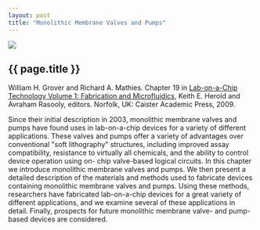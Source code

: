 ```yaml
---
layout: post
title: "Monolithic Membrane Valves and Pumps"
---
```


[![](../images/lab-on-a-chip_book_chapter.jpg)](http://www.horizonpress.com/loc1)

{{ page.title }}
----------------

William H. Grover and Richard A. Mathies.  Chapter 19 in [Lab-on-a-Chip Technology Volume 1: Fabrication and Microfluidics](http://www.horizonpress.com/loc1), Keith E. Herold and Avraham Rasooly, editors.  Norfolk, UK:  Caister Academic Press, 2009.

Since their initial description in 2003, monolithic membrane valves and pumps have found uses in lab-on-a-chip devices for a variety of different applications. These valves and pumps offer a variety of advantages over conventional "soft lithography" structures, including improved assay compatibility, resistance to virtually all chemicals, and the ability to control device operation using on- chip valve-based logical circuits. In this chapter we introduce monolithic membrane valves and pumps. We then present a detailed description of the materials and methods used to fabricate devices containing monolithic membrane valves and pumps. Using these methods, researchers have fabricated lab-on-a-chip devices for a great variety of different applications, and we examine several of these applications in detail. Finally, prospects for future monolithic membrane valve- and pump-based devices are considered.